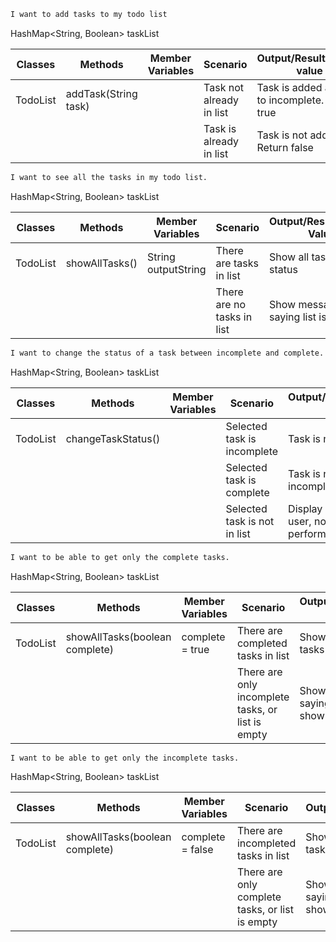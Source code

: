 
````dtd
I want to add tasks to my todo list
````

HashMap<String, Boolean> taskList

| Classes  | Methods              | Member Variables | Scenario                 | Output/Result/Return value                       |
|----------|----------------------|------------------|--------------------------|--------------------------------------------------|
| TodoList | addTask(String task) |                  | Task not already in list | Task is added and set to incomplete. Return true |
|          |                      |                  | Task is already in list  | Task is not added. Return false                  |

````dtd
I want to see all the tasks in my todo list.
````

HashMap<String, Boolean> taskList

| Classes  | Methods        | Member Variables    | Scenario                   | Output/Result/Return Value        |
|----------|----------------|---------------------|----------------------------|-----------------------------------|
| TodoList | showAllTasks() | String outputString | There are tasks in list    | Show all tasks and status         |
|          |                |                     | There are no tasks in list | Show message saying list is empty |

````dtd
I want to change the status of a task between incomplete and complete.
````

HashMap<String, Boolean> taskList

| Classes  | Methods            | Member Variables | Scenario                     | Output/Result/Return Value                   |
|----------|--------------------|------------------|------------------------------|----------------------------------------------|
| TodoList | changeTaskStatus() |                  | Selected task is incomplete  | Task is now complete                         |
|          |                    |                  | Selected task is complete    | Task is now incomplete                       |
|          |                    |                  | Selected task is not in list | Display message to user, no action performed |

````dtd
I want to be able to get only the complete tasks.
````

HashMap<String, Boolean> taskList

| Classes  | Methods                        | Member Variables | Scenario                                          | Output/Result/Return Value           |
|----------|--------------------------------|------------------|---------------------------------------------------|--------------------------------------|
| TodoList | showAllTasks(boolean complete) | complete = true  | There are completed tasks in list                 | Show all completed tasks             |
|          |                                |                  | There are only incomplete tasks, or list is empty | Show message saying no tasks to show |

````dtd
I want to be able to get only the incomplete tasks.
````

HashMap<String, Boolean> taskList

| Classes  | Methods                        | Member Variables | Scenario                                        | Output/Result/Return                 |
|----------|--------------------------------|------------------|-------------------------------------------------|--------------------------------------|
| TodoList | showAllTasks(boolean complete) | complete = false | There are incompleted tasks in list             | Show all incompleted tasks           |
|          |                                |                  | There are only complete tasks, or list is empty | Show message saying no tasks to show |

